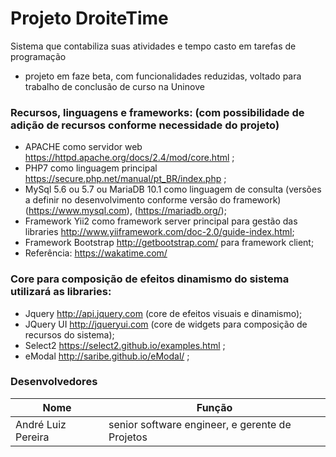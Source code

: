 # Projeto DroiteTime #

Sistema que contabiliza suas atividades e tempo casto em tarefas de programação

* projeto em faze beta, com funcionalidades reduzidas, voltado para trabalho de conclusão de curso na Uninove

### Recursos, linguagens e frameworks: (com possibilidade de adição de recursos conforme necessidade do projeto) ###

* APACHE como servidor web https://httpd.apache.org/docs/2.4/mod/core.html ;
* PHP7 como linguagem principal https://secure.php.net/manual/pt_BR/index.php ; 
* MySql 5.6 ou 5.7 ou MariaDB 10.1 como linguagem de consulta (versões a definir no desenvolvimento conforme versão do framework) (https://www.mysql.com), (https://mariadb.org/);
* Framework Yii2 como framework server principal para gestão das libraries http://www.yiiframework.com/doc-2.0/guide-index.html;
* Framework Bootstrap http://getbootstrap.com/ para framework client;
* Referência: https://wakatime.com/


### Core para composição de efeitos dinamismo do sistema utilizará as libraries:   ###

* Jquery http://api.jquery.com (core de efeitos visuais e dinamismo); 
* JQuery UI http://jqueryui.com (core de widgets para composição de recursos do sistema);
* Select2 https://select2.github.io/examples.html ;
* eModal  http://saribe.github.io/eModal/ ;


### Desenvolvedores ###

Nome                        | Função
----------------------------|---------------------------------------------
André Luiz Pereira 	        | senior software engineer,  e gerente de Projetos 
                    


